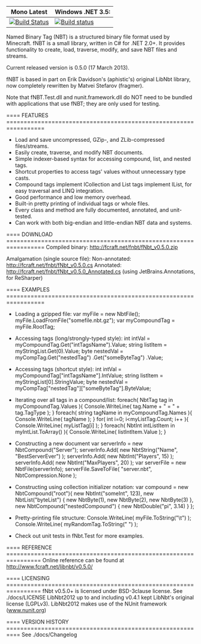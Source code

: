 **Mono Latest** | **Windows .NET 3.5:**
------------ | -------------
[![Build Status](https://travis-ci.org/MineLib/fNbt.svg)](https://travis-ci.org/MineLib/fNbt) | [![Build status](https://ci.appveyor.com/api/projects/status/iryer92htr239fxj?svg=true)](https://ci.appveyor.com/project/Aragas/fnbt)

Named Binary Tag (NBT) is a structured binary file format used by Minecraft.
fNBT is a small library, written in C# for .NET 2.0+. It provides functionality
to create, load, traverse, modify, and save NBT files and streams.

Current released version is 0.5.0 (17 March 2013).

fNBT is based in part on Erik Davidson's (aphistic's) original LibNbt library,
now completely rewritten by Matvei Stefarov (fragmer).

Note that fNBT.Test.dll and nunit.framework.dll do NOT need to be bundled with
applications that use fNBT; they are only used for testing.


==== FEATURES =================================================================
- Load and save uncompressed, GZip-, and ZLib-compressed files/streams.
- Easily create, traverse, and modify NBT documents.
- Simple indexer-based syntax for accessing compound, list, and nested tags.
- Shortcut properties to access tags' values without unnecessary type casts.
- Compound tags implement ICollection<T> and List tags implement IList<T>, for
    easy traversal and LINQ integration.
- Good performance and low memory overhead.
- Built-in pretty printing of individual tags or whole files.
- Every class and method are fully documented, annotated, and unit-tested.
- Can work with both big-endian and little-endian NBT data and systems.


==== DOWNLOAD =================================================================
 Compiled binary:  http://fcraft.net/fnbt/fNbt_v0.5.0.zip

 Amalgamation (single source file):
    Non-annotated: http://fcraft.net/fnbt/fNbt_v0.5.0.cs
        Annotated: http://fcraft.net/fnbt/fNbt_v0.5.0_Annotated.cs
                   (using JetBrains.Annotations, for ReSharper)


==== EXAMPLES =================================================================
- Loading a gzipped file:
    var myFile = new NbtFile();
    myFile.LoadFromFile("somefile.nbt.gz");
    var myCompoundTag = myFile.RootTag;

- Accessing tags (long/strongly-typed style):
    int intVal = myCompoundTag.Get<NbtInt>("intTagsName").Value;
    string listItem = myStringList.Get<NbtString>(0).Value;
    byte nestedVal = myCompTag.Get<NbtCompound>("nestedTag")
                              .Get<NbtByte>("someByteTag")
                              .Value;

- Accessing tags (shortcut style):
    int intVal = myCompoundTag["intTagsName"].IntValue;
    string listItem = myStringList[0].StringValue;
    byte nestedVal = myCompTag["nestedTag"]["someByteTag"].ByteValue;

- Iterating over all tags in a compound/list:
    foreach( NbtTag tag in myCompoundTag.Values ){
        Console.WriteLine( tag.Name + " = " + tag.TagType );
    }
    foreach( string tagName in myCompoundTag.Names ){
        Console.WriteLine( tagName );
    }
    for( int i=0; i<myListTag.Count; i++ ){
        Console.WriteLine( myListTag[i] );
    }
    foreach( NbtInt intListItem in myIntList.ToArray<NbtInt>() ){
        Console.WriteLine( listIntItem.Value );
    }

- Constructing a new document
    var serverInfo = new NbtCompound("Server");
    serverInfo.Add( new NbtString("Name", "BestServerEver") );
    serverInfo.Add( new NbtInt("Players", 15) );
    serverInfo.Add( new NbtInt("MaxPlayers", 20) );
    var serverFile = new NbtFile(serverInfo);
    serverFile.SaveToFile( "server.nbt", NbtCompression.None );

- Constructing using collection initializer notation:
    var compound = new NbtCompound("root"){
        new NbtInt("someInt", 123),
        new NbtList("byteList") {
            new NbtByte(1),
            new NbtByte(2),
            new NbtByte(3)
        },
        new NbtCompound("nestedCompound") {
            new NbtDouble("pi", 3.14)
        }
    };

- Pretty-printing file structure:
    Console.WriteLine( myFile.ToString("\t") );
    Console.WriteLine( myRandomTag.ToString("    ") );

- Check out unit tests in fNbt.Test for more examples.


==== REFERENCE ================================================================
Online reference can be found at http://www.fcraft.net/libnbt/v0.5.0/


==== LICENSING ================================================================
fNbt v0.5.0+ is licensed under BSD-3clause license. See ./docs/LICENSE
LibNbt2012 up to and including v0.4.1 kept LibNbt's original license (LGPLv3).
LibNbt2012 makes use of the NUnit framework (www.nunit.org)


==== VERSION HISTORY ==========================================================
See ./docs/Changelog